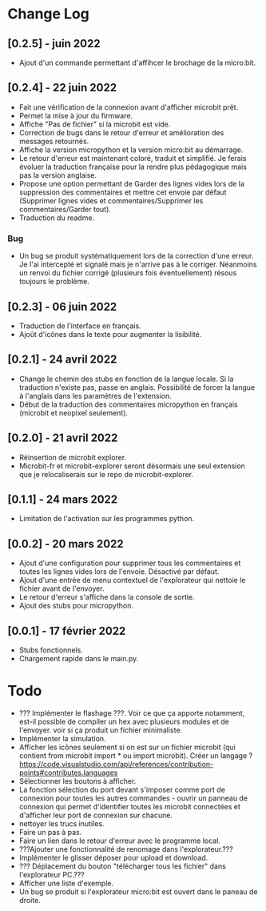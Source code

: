 # Change Log
## [0.2.5] -  juin 2022
* Ajout d'un commande permettant d'affihcer le brochage de la micro:bit.
## [0.2.4] - 22 juin 2022
* Fait une vérification de la connexion avant d'afficher microbit prêt.
* Permet la mise à jour du firmware.
* Affiche "Pas de fichier" si la microbit est vide.
* Correction de bugs dans le retour d'erreur et amélioration des messages retournés.
* Affiche la version micropython et la version micro:bit au démarrage.
* Le retour d'erreur est maintenant coloré, traduit et simplifié. Je ferais évoluer la traduction française pour la rendre plus pédagogique mais pas la version anglaise.
* Propose une option permettant de Garder des lignes vides lors de la suppression des commentaires et mettre cet envoie par défaut (Supprimer lignes vides et commentaires/Supprimer les commentaires/Garder tout).
* Traduction du readme.
### Bug
* Un bug se produit systématiquement lors de la correction d'une erreur. Je l'ai intercepté et signalé mais je n'arrive pas à le corriger. Néanmoins un renvoi du fichier corrigé (plusieurs fois éventuellement) résous toujours le problème.
## [0.2.3] - 06 juin 2022
* Traduction de l'interface en français.
* Ajoût d'icônes dans le texte pour augmenter la lisibilité.
## [0.2.1] - 24 avril 2022
* Change le chemin des stubs en fonction de la langue locale. Si la traduction n'existe pas, passe en anglais. Possibilité de forcer la langue à l'anglais dans les paramètres de l'extension.
* Début de la traduction  des commentaires micropython en  français (microbit et neopixel seulement).
## [0.2.0] - 21 avril 2022
* Réinsertion de microbit explorer.
* Microbit-fr et microbit-explorer seront désormais une seul extension que je relocaliserais sur le repo de microbit-explorer.
## [0.1.1] - 24 mars 2022
* Limitation de l'activation sur les programmes python.
## [0.0.2] - 20 mars 2022
* Ajout d'une configuration pour supprimer tous les commentaires et toutes les lignes vides lors de l'envoie. Désactivé par défaut.
* Ajout d'une entrée de menu contextuel de l'explorateur qui nettoie le fichier avant de l'envoyer.
* Le retour d'erreur s'affiche dans la console de sortie.
* Ajout des stubs pour micropython.
## [0.0.1] - 17 février 2022
* Stubs fonctionnels.
* Chargement rapide dans le main.py.
# Todo
* ??? Implémenter le flashage ???. Voir ce que ça apporte notamment, est-il possible de compiler un hex avec plusieurs modules et de l'envoyer. voir si ça produit un fichier minimaliste.
* Implémenter la simulation.
* Afficher les icônes seulement si on est sur un fichier microbit (qui contient from microbit import * ou import microbit). Créer un langage ? https://code.visualstudio.com/api/references/contribution-points#contributes.languages 
* Sélectionner les boutons à afficher.
* La fonction sélection du port devant s'imposer comme port de connexion  pour toutes les autres commandes - ouvrir un panneau de connexion qui permet d'identifier toutes les microbit connectées et d'afficher leur port de connexion sur chacune.
* nettoyer les trucs inutiles.
* Faire un pas à pas.
* Faire un lien dans le retour d'erreur avec le programme local.
* ???Ajouter une fonctionnalité de renomage dans l'explorateur.???
* Implémenter le glisser déposer pour upload et download.
* ??? Déplacement du bouton "télécharger tous les fichier" dans l'explorateur PC.???
* Afficher une liste d'exemple.
* Un bug se produit si l'explorateur micro:bit est ouvert dans le paneau de droite.





